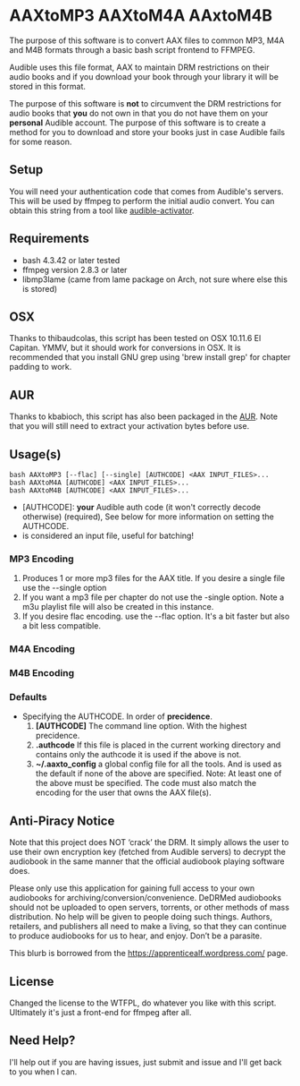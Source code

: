 # AAXtoMP3 AAXtoM4A AAxtoM4B
The purpose of this software is to convert AAX files to common MP3, M4A and M4B formats
through a basic bash script frontend to FFMPEG.

Audible uses this file format, AAX to maintain DRM restrictions on their audio
books and if you download your book through your library it will be
stored in this format.

The purpose of this software is **not** to circumvent the DRM restrictions
for audio books that **you** do not own in that you do not have them on
your **personal** Audible account. The purpose of this software is to
create a method for you to download and store your books just in case
Audible fails for some reason.

## Setup
You will need your authentication code that comes from Audible's
servers. This will be used by ffmpeg to perform the initial audio convert. You
can obtain this string from a tool like [audible-activator](https://github.com/inAudible-NG/audible-activator).

## Requirements
* bash 4.3.42 or later tested
* ffmpeg version 2.8.3 or later
* libmp3lame (came from lame package on Arch, not sure where else this is stored)

## OSX
Thanks to thibaudcolas, this script has been tested on OSX 10.11.6 El Capitan. YMMV, but it should work for 
conversions in OSX. It is recommended that you install GNU grep using 'brew install grep' for chapter padding to work.

## AUR
Thanks to kbabioch, this script has also been packaged in the [AUR](https://aur.archlinux.org/packages/aaxtomp3-git/). Note that you will still need to extract your activation bytes before use.

## Usage(s)
```
bash AAXtoMP3 [--flac] [--single] [AUTHCODE] <AAX INPUT_FILES>...
bash AAXtoM4A [AUTHCODE] <AAX INPUT_FILES>...
bash AAXtoM4B [AUTHCODE] <AAX INPUT_FILES>...
```

* [AUTHCODE]: **your** Audible auth code (it won't correctly decode otherwise) (required), See below for more information on setting the AUTHCODE.
* <AAX INPUT_FILES> is considered an input file, useful for batching!


### MP3 Encoding
1. Produces 1 or more mp3 files for the AAX title.  If you desire a single file use the --single option
2. If you want a mp3 file per chapter do not use the -single option. Note a m3u playlist file will also be created in this instance.
3. If you desire flac encoding. use the --flac option.  It's a bit faster but also a bit less compatible.

### M4A Encoding

### M4B Encoding

### Defaults
* Specifying the AUTHCODE.
    In order of __precidence__.
    1. **[AUTHCODE]** The command line option. With the highest precidence.
    2. **.authcode** If this file is placed in the current working directory and contains only the authcode it is used if the above is not.
    3. **~/.aaxto_config** a global config file for all the tools. And is used as the default if none of the above are specified.
Note: At least one of the above must be specified. The code must also match the encoding for the user that owns the AAX file(s).

## Anti-Piracy Notice
Note that this project does NOT ‘crack’ the DRM. It simply allows the user to
use their own encryption key (fetched from Audible servers) to decrypt the
audiobook in the same manner that the official audiobook playing software does.

Please only use this application for gaining full access to your own audiobooks
for archiving/conversion/convenience. DeDRMed audiobooks should not be uploaded
to open servers, torrents, or other methods of mass distribution. No help will
be given to people doing such things. Authors, retailers, and publishers all
need to make a living, so that they can continue to produce audiobooks for us to
hear, and enjoy. Don’t be a parasite.

This blurb is borrowed from the https://apprenticealf.wordpress.com/ page.

## License
Changed the license to the WTFPL, do whatever you like with this script. Ultimately it's just a front-end for ffmpeg after all.

## Need Help?
I'll help out if you are having issues, just submit and issue and I'll get back to you when I can.
